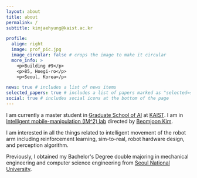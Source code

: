 ```yaml
---
layout: about
title: about
permalink: /
subtitle: kimjaehyung@kaist.ac.kr

profile:
  align: right
  image: prof_pic.jpg
  image_circular: false # crops the image to make it circular
  more_info: >
    <p>Building #9</p>
    <p>85, Hoegi-ro</p>
    <p>Seoul, Korea</p>

news: true # includes a list of news items
selected_papers: true # includes a list of papers marked as "selected={true}"
social: true # includes social icons at the bottom of the page
---
```


I am currently a master student in [Graduate School of AI](https://gsai.kaist.ac.kr/) at [KAIST](https://www.kaist.ac.kr/en/). I am in [Intelligent mobile-manipulation (IM^2) lab](https://imsquared.github.io/) directed by [Beomjoon Kim](https://beomjoonkim.github.io/).

I am interested in all the things related to intelligent movement of the robot arm including reinforcement learning, sim-to-real, robot hardware design, and perception algorithm.

Previously, I obtained my Bachelor's Degree double majoring in mechanical engineering and computer science engineering from [Seoul National University](https://snu.ac.kr/).
